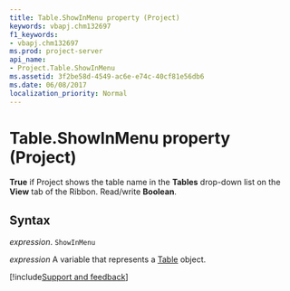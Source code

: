 ```yaml
---
title: Table.ShowInMenu property (Project)
keywords: vbapj.chm132697
f1_keywords:
- vbapj.chm132697
ms.prod: project-server
api_name:
- Project.Table.ShowInMenu
ms.assetid: 3f2be58d-4549-ac6e-e74c-40cf81e56db6
ms.date: 06/08/2017
localization_priority: Normal
---
```



# Table.ShowInMenu property (Project)

 **True** if Project shows the table name in the **Tables** drop-down list on the **View** tab of the Ribbon. Read/write **Boolean**.


## Syntax

_expression_. `ShowInMenu`

_expression_ A variable that represents a [Table](./Project.Table.md) object.

[!include[Support and feedback](~/includes/feedback-boilerplate.md)]